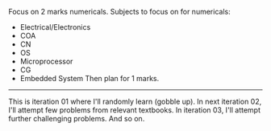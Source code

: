 Focus on 2 marks numericals.
Subjects to focus on for numericals:
- Electrical/Electronics 
- COA
- CN
- OS
- Microprocessor
- CG
- Embedded System
Then plan for 1 marks.
---
This is iteration 01 where I'll randomly learn (gobble up).
In next iteration 02, I'll attempt few problems from relevant textbooks.
In iteration 03, I'll attempt further challenging problems.
And so on.
